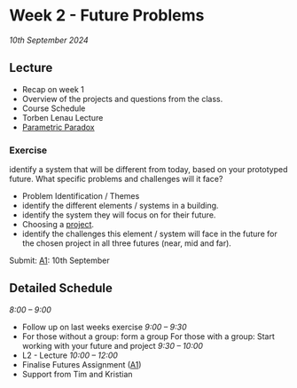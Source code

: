 # Week 2 - Future Problems

*10th September 2024*

## Lecture
* Recap on week 1
* Overview of the projects and questions from the class.
* Course Schedule
* Torben Lenau Lecture
* [Parametric Paradox]

### Exercise
identify a system that will be different from today, based on your prototyped future. What specific problems and challenges will it face?

* Problem Identification / Themes
* identify the different elements / systems in a building.
* identify the system they will focus on for their future.
* Choosing a [project](Agile-Prototyping/Projects).
* identify the challenges this element / system will face in the future for the chosen project in all three futures (near, mid and far).

Submit: [A1]: 10th September

## Detailed Schedule
*8:00 – 9:00*
* Follow up on last weeks exercise
*9:00 – 9:30*
* For those without a group: form a group For those with a group: Start working with your future and project
*9:30 – 10:00*
* L2 - Lecture
*10:00 – 12:00*
* Finalise Futures Assignment ([A1])
* Support from Tim and Kristian


[A1]: Agile/Assignments/A1
[Parametric Paradox]: Agile/Concepts/ParametricParadox
